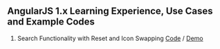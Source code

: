 ## AngularJS 1.x Learning Experience, Use Cases and Example Codes

1. Search Functionality with Reset and Icon Swapping [Code](https://github.com/kutec/angularjs-snippets/blob/master/searcch-with-reset/index.md) / [Demo](http://kutec.github.io/angularjs-snippets/searcch-with-reset/)
